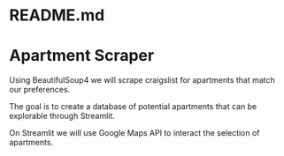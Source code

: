 # README.md

# Apartment Scraper

Using BeautifulSoup4 we will scrape craigslist for apartments that match our preferences. 

The goal is to create a database of potential apartments that can be explorable through Streamlit.

On Streamlit we will use Google Maps API to interact the selection of apartments.
